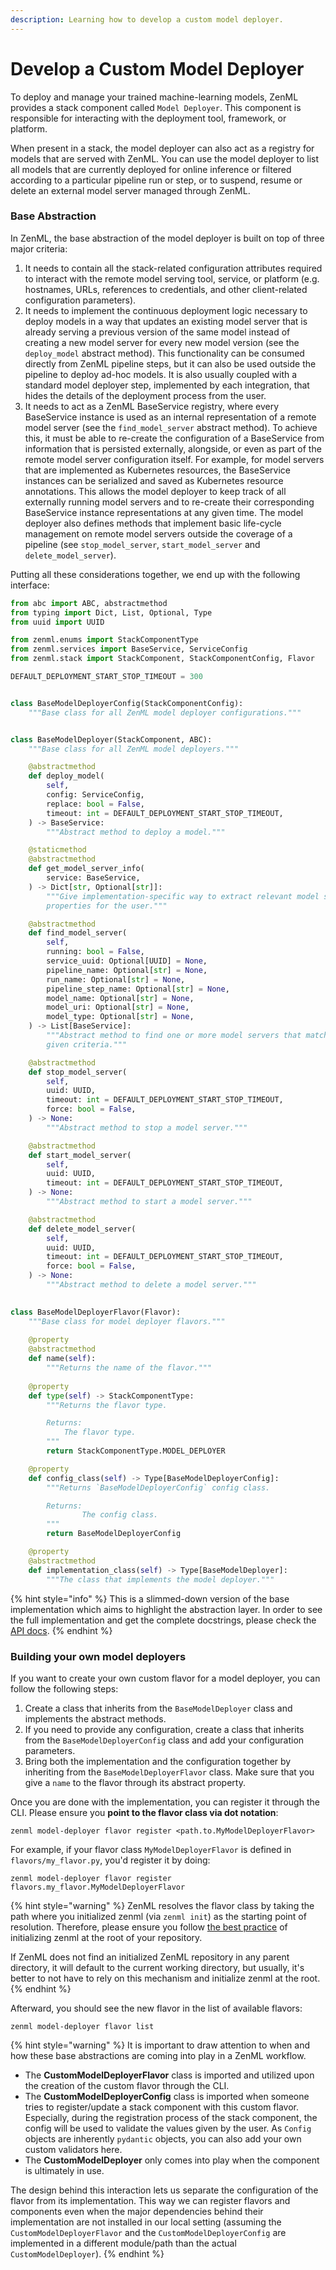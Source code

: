 ```yaml
---
description: Learning how to develop a custom model deployer.
---
```


# Develop a Custom Model Deployer

To deploy and manage your trained machine-learning models, ZenML provides a stack component called `Model Deployer`. This component is responsible for interacting with the deployment tool, framework, or platform.

When present in a stack, the model deployer can also act as a registry for models that are served with ZenML. You can use the model deployer to list all models that are currently deployed for online inference or filtered according to a particular pipeline run or step, or to suspend, resume or delete an external model server managed through ZenML.

### Base Abstraction

In ZenML, the base abstraction of the model deployer is built on top of three major criteria:

1. It needs to contain all the stack-related configuration attributes required to interact with the remote model serving tool, service, or platform (e.g. hostnames, URLs, references to credentials, and other client-related configuration parameters).
2. It needs to implement the continuous deployment logic necessary to deploy models in a way that updates an existing model server that is already serving a previous version of the same model instead of creating a new model server for every new model version (see the `deploy_model` abstract method). This functionality can be consumed directly from ZenML pipeline steps, but it can also be used outside the pipeline to deploy ad-hoc models. It is also usually coupled with a standard model deployer step, implemented by each integration, that hides the details of the deployment process from the user.
3. It needs to act as a ZenML BaseService registry, where every BaseService instance is used as an internal representation of a remote model server (see the `find_model_server` abstract method). To achieve this, it must be able to re-create the configuration of a BaseService from information that is persisted externally, alongside, or even as part of the remote model server configuration itself. For example, for model servers that are implemented as Kubernetes resources, the BaseService instances can be serialized and saved as Kubernetes resource annotations. This allows the model deployer to keep track of all externally running model servers and to re-create their corresponding BaseService instance representations at any given time. The model deployer also defines methods that implement basic life-cycle management on remote model servers outside the coverage of a pipeline (see `stop_model_server`, `start_model_server` and `delete_model_server`).

Putting all these considerations together, we end up with the following interface:

```python
from abc import ABC, abstractmethod
from typing import Dict, List, Optional, Type
from uuid import UUID

from zenml.enums import StackComponentType
from zenml.services import BaseService, ServiceConfig
from zenml.stack import StackComponent, StackComponentConfig, Flavor

DEFAULT_DEPLOYMENT_START_STOP_TIMEOUT = 300


class BaseModelDeployerConfig(StackComponentConfig):
    """Base class for all ZenML model deployer configurations."""


class BaseModelDeployer(StackComponent, ABC):
    """Base class for all ZenML model deployers."""

    @abstractmethod
    def deploy_model(
        self,
        config: ServiceConfig,
        replace: bool = False,
        timeout: int = DEFAULT_DEPLOYMENT_START_STOP_TIMEOUT,
    ) -> BaseService:
        """Abstract method to deploy a model."""

    @staticmethod
    @abstractmethod
    def get_model_server_info(
        service: BaseService,
    ) -> Dict[str, Optional[str]]:
        """Give implementation-specific way to extract relevant model server
        properties for the user."""

    @abstractmethod
    def find_model_server(
        self,
        running: bool = False,
        service_uuid: Optional[UUID] = None,
        pipeline_name: Optional[str] = None,
        run_name: Optional[str] = None,
        pipeline_step_name: Optional[str] = None,
        model_name: Optional[str] = None,
        model_uri: Optional[str] = None,
        model_type: Optional[str] = None,
    ) -> List[BaseService]:
        """Abstract method to find one or more model servers that match the
        given criteria."""

    @abstractmethod
    def stop_model_server(
        self,
        uuid: UUID,
        timeout: int = DEFAULT_DEPLOYMENT_START_STOP_TIMEOUT,
        force: bool = False,
    ) -> None:
        """Abstract method to stop a model server."""

    @abstractmethod
    def start_model_server(
        self,
        uuid: UUID,
        timeout: int = DEFAULT_DEPLOYMENT_START_STOP_TIMEOUT,
    ) -> None:
        """Abstract method to start a model server."""

    @abstractmethod
    def delete_model_server(
        self,
        uuid: UUID,
        timeout: int = DEFAULT_DEPLOYMENT_START_STOP_TIMEOUT,
        force: bool = False,
    ) -> None:
        """Abstract method to delete a model server."""

        
class BaseModelDeployerFlavor(Flavor):
    """Base class for model deployer flavors."""
    
    @property
    @abstractmethod
    def name(self):
        """Returns the name of the flavor."""
        
    @property
    def type(self) -> StackComponentType:
        """Returns the flavor type.

        Returns:
            The flavor type.
        """
        return StackComponentType.MODEL_DEPLOYER

    @property
    def config_class(self) -> Type[BaseModelDeployerConfig]:
        """Returns `BaseModelDeployerConfig` config class.

        Returns:
                The config class.
        """
        return BaseModelDeployerConfig

    @property
    @abstractmethod
    def implementation_class(self) -> Type[BaseModelDeployer]:
        """The class that implements the model deployer."""
```

{% hint style="info" %}
This is a slimmed-down version of the base implementation which aims to highlight the abstraction layer. In order to see the full implementation and get the complete docstrings, please check the [API docs](https://apidocs.zenml.io/latest/core\_code\_docs/core-model\_deployers/#zenml.model\_deployers.base\_model\_deployer.BaseModelDeployer).
{% endhint %}

### Building your own model deployers

If you want to create your own custom flavor for a model deployer, you can follow the following steps:

1. Create a class that inherits from the `BaseModelDeployer` class and implements the abstract methods.
2. If you need to provide any configuration, create a class that inherits from the `BaseModelDeployerConfig` class and add your configuration parameters.
3. Bring both the implementation and the configuration together by inheriting from the `BaseModelDeployerFlavor` class. Make sure that you give a `name` to the flavor through its abstract property.

Once you are done with the implementation, you can register it through the CLI. Please ensure you **point to the flavor class via dot notation**:

```shell
zenml model-deployer flavor register <path.to.MyModelDeployerFlavor>
```

For example, if your flavor class `MyModelDeployerFlavor` is defined in `flavors/my_flavor.py`, you'd register it by doing:

```shell
zenml model-deployer flavor register flavors.my_flavor.MyModelDeployerFlavor
```

{% hint style="warning" %}
ZenML resolves the flavor class by taking the path where you initialized zenml (via `zenml init`) as the starting point of resolution. Therefore, please ensure you follow [the best practice](broken-reference) of initializing zenml at the root of your repository.

If ZenML does not find an initialized ZenML repository in any parent directory, it will default to the current working directory, but usually, it's better to not have to rely on this mechanism and initialize zenml at the root.
{% endhint %}

Afterward, you should see the new flavor in the list of available flavors:

```shell
zenml model-deployer flavor list
```

{% hint style="warning" %}
It is important to draw attention to when and how these base abstractions are coming into play in a ZenML workflow.

* The **CustomModelDeployerFlavor** class is imported and utilized upon the creation of the custom flavor through the CLI.
* The **CustomModelDeployerConfig** class is imported when someone tries to register/update a stack component with this custom flavor. Especially, during the registration process of the stack component, the config will be used to validate the values given by the user. As `Config` objects are inherently `pydantic` objects, you can also add your own custom validators here.
* The **CustomModelDeployer** only comes into play when the component is ultimately in use.

The design behind this interaction lets us separate the configuration of the flavor from its implementation. This way we can register flavors and components even when the major dependencies behind their implementation are not installed in our local setting (assuming the `CustomModelDeployerFlavor` and the `CustomModelDeployerConfig` are implemented in a different module/path than the actual `CustomModelDeployer`).
{% endhint %}

